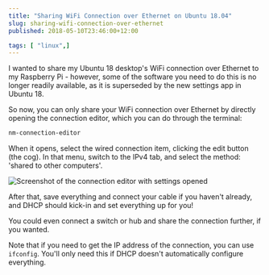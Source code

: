 ```yaml
---
title: "Sharing WiFi Connection over Ethernet on Ubuntu 18.04"
slug: sharing-wifi-connection-over-ethernet
published: 2018-05-10T23:46:00+12:00

tags: [ "linux",]
---
```


I wanted to share my Ubuntu 18 desktop's WiFi connection over Ethernet to my Raspberry Pi - however, some of the software you need to do this is no longer readily available, as it is superseded by the new settings app in Ubuntu 18.

So now, you can only share your WiFi connection over Ethernet by directly opening the connection editor, which you can do through the terminal:

```sh
nm-connection-editor
```

When it opens, select the wired connection item, clicking the edit button (the cog). In that menu, switch to the IPv4 tab, and select the method: 'shared to other computers'.

![Screenshot of the connection editor with settings opened](https://assets.crookm.com/media/2018/sharing-wifi-connection-over-ethernet-ubuntu-18-04--2ccfd293-2211-4163-b960-a1397a90c7ab.png)

After that, save everything and connect your cable if you haven't already, and DHCP should kick-in and set everything up for you!

You could even connect a switch or hub and share the connection further, if you wanted.

Note that if you need to get the IP address of the connection, you can use `ifconfig`. You'll only need this if DHCP doesn't automatically configure everything.
